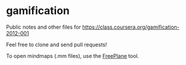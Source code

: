 gamification
============

Public notes and other files for
https://class.coursera.org/gamification-2012-001

Feel free to clone and send pull requests!

To open mindmaps (.mm files), use the [FreePlane][1] tool.

[1]: http://freeplane.sourceforge.net/
